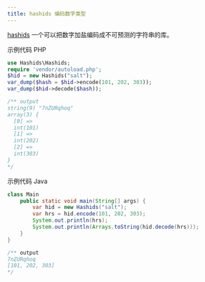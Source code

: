 ```yaml
---
title: hashids 编码数字类型
---
```


[hashids](https://hashids.org/) 一个可以把数字加盐编码成不可预测的字符串的库。

示例代码 PHP
```php
use Hashids\Hashids;
require 'vendor/autoload.php';
$hid = new Hashids("salt");
var_dump($hash = $hid->encode(101, 202, 303));
var_dump($hid->decode($hash));

/** output
string(9) "7nZURqhoq"
array(3) {
  [0] =>
  int(101)
  [1] =>
  int(202)
  [2] =>
  int(303)
}
*/

```

示例代码 Java
```java
class Main
    public static void main(String[] args) {
        var hid = new Hashids("salt");
        var hrs = hid.encode(101, 202, 303);
        System.out.println(hrs);
        System.out.println(Arrays.toString(hid.decode(hrs)));
    }
}

/** output
7nZURqhoq
[101, 202, 303]
*/
```

